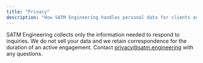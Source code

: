 ```yaml
---
title: "Privacy"
description: "How SATM Engineering handles personal data for clients and visitors."
---
```


SATM Engineering collects only the information needed to respond to inquiries. We do not sell your data and we retain correspondence for the duration of an active engagement. Contact [privacy@satm.engineering](mailto:privacy@satm.engineering) with any questions.
